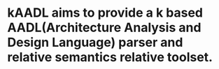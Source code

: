kAADL aims to provide a k based AADL(Architecture Analysis and Design Language) parser and relative semantics relative toolset.
=====
